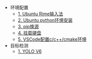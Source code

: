 * 环境配置
  * [1. Ubuntu Rime输入法](environment/Ubuntu-rime.md)
  * [2. Ubuntu python环境安装](environment/Ubuntu-python环境安装.md)
  * [3. pip换源](environment/pip换源.md)
  * [4. 挂载硬盘](environment/Ubuntu硬盘挂载.md)
  * [5. VSCode配置c/c++/cmake环境](environment/VSCode配置c++与cmake环境.md)
* 目标检测
  * [1. YOLO V6](objectdetection/yolov6.md)
